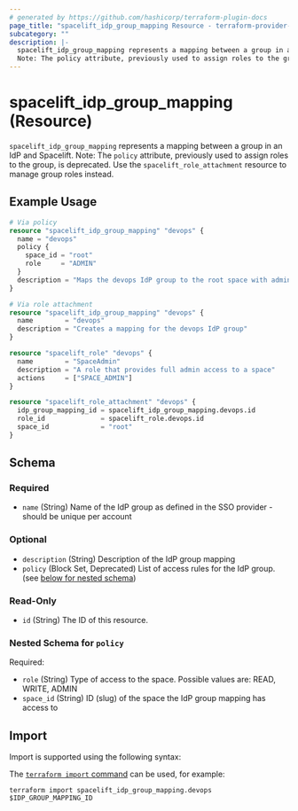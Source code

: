 ```yaml
---
# generated by https://github.com/hashicorp/terraform-plugin-docs
page_title: "spacelift_idp_group_mapping Resource - terraform-provider-spacelift"
subcategory: ""
description: |-
  spacelift_idp_group_mapping represents a mapping between a group in an IdP and Spacelift.
  Note: The policy attribute, previously used to assign roles to the group, is deprecated. Use the spacelift_role_attachment resource to manage group roles instead.
---
```


# spacelift_idp_group_mapping (Resource)

`spacelift_idp_group_mapping` represents a mapping between a group in an IdP and Spacelift.
Note: The `policy` attribute, previously used to assign roles to the group, is deprecated. Use the `spacelift_role_attachment` resource to manage group roles instead.

## Example Usage

```terraform
# Via policy
resource "spacelift_idp_group_mapping" "devops" {
  name = "devops"
  policy {
    space_id = "root"
    role     = "ADMIN"
  }
  description = "Maps the devops IdP group to the root space with admin role"
}

# Via role attachment
resource "spacelift_idp_group_mapping" "devops" {
  name        = "devops"
  description = "Creates a mapping for the devops IdP group"
}

resource "spacelift_role" "devops" {
  name        = "SpaceAdmin"
  description = "A role that provides full admin access to a space"
  actions     = ["SPACE_ADMIN"]
}

resource "spacelift_role_attachment" "devops" {
  idp_group_mapping_id = spacelift_idp_group_mapping.devops.id
  role_id              = spacelift_role.devops.id
  space_id             = "root"
}
```

<!-- schema generated by tfplugindocs -->
## Schema

### Required

- `name` (String) Name of the IdP group as defined in the SSO provider - should be unique per account

### Optional

- `description` (String) Description of the IdP group mapping
- `policy` (Block Set, Deprecated) List of access rules for the IdP group. (see [below for nested schema](#nestedblock--policy))

### Read-Only

- `id` (String) The ID of this resource.

<a id="nestedblock--policy"></a>
### Nested Schema for `policy`

Required:

- `role` (String) Type of access to the space. Possible values are: READ, WRITE, ADMIN
- `space_id` (String) ID (slug) of the space the IdP group mapping has access to

## Import

Import is supported using the following syntax:

The [`terraform import` command](https://developer.hashicorp.com/terraform/cli/commands/import) can be used, for example:

```shell
terraform import spacelift_idp_group_mapping.devops $IDP_GROUP_MAPPING_ID
```
